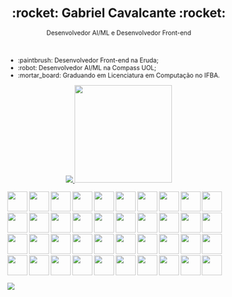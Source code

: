 <h1 align="center">:rocket: Gabriel Cavalcante :rocket:</h1>
<p align="center">Desenvolvedor AI/ML e Desenvolvedor Front-end</p>
<br>

<ul>
	<li>:paintbrush: Desenvolvedor Front-end na Eruda;</li>
	<li>:robot: Desenvolvedor AI/ML na Compass UOL;</li>
	<li>:mortar_board: Graduando em Licenciatura em Computação no IFBA.</li>
</ul>

<div align="center">
  <a href="https://github.com/zolppy">
  <img height="" src="https://github-readme-stats.vercel.app/api?username=zolppy&theme=neon&show_icons=true&show=reviews&include_all_commits=true&count_private=true" />
  <img height="220em" src="https://github-readme-stats.vercel.app/api/top-langs/?username=zolppy&layout=compact&langs_count=99&theme=neon"/>
</div>

<br>

<div style="display: inline-block">
  <img width="45px" src="https://cdn.jsdelivr.net/gh/devicons/devicon@latest/icons/html5/html5-original.svg" />
  <img width="45px" src="https://cdn.jsdelivr.net/gh/devicons/devicon@latest/icons/sass/sass-original.svg" />
  <img width="45px" src="https://cdn.jsdelivr.net/gh/devicons/devicon@latest/icons/css3/css3-original.svg" />
  <img width="45px" src="https://cdn.jsdelivr.net/gh/devicons/devicon@latest/icons/javascript/javascript-original.svg" />
  <img width="45px" src="https://cdn.jsdelivr.net/gh/devicons/devicon@latest/icons/typescript/typescript-original.svg" />
  <img width="45px" src="https://cdn.jsdelivr.net/gh/devicons/devicon@latest/icons/tailwindcss/tailwindcss-original.svg" />
  <img width="45px" src="https://cdn.jsdelivr.net/gh/devicons/devicon@latest/icons/react/react-original.svg" />
  <img width="45px" src="https://cdn.jsdelivr.net/gh/devicons/devicon@latest/icons/java/java-original.svg" />
  <img width="45px" src="https://cdn.jsdelivr.net/gh/devicons/devicon@latest/icons/c/c-original.svg" />
  <img width="45px" src="https://cdn.jsdelivr.net/gh/devicons/devicon@latest/icons/npm/npm-original-wordmark.svg" />
  <img width="45px" src="https://cdn.jsdelivr.net/gh/devicons/devicon@latest/icons/vscode/vscode-original.svg" />
  <img width="45px" src="https://cdn.jsdelivr.net/gh/devicons/devicon@latest/icons/bash/bash-original.svg" />
  <img width="45px" src="https://cdn.jsdelivr.net/gh/devicons/devicon@latest/icons/debian/debian-original.svg" />
  <img width="45px" src="https://cdn.jsdelivr.net/gh/devicons/devicon@latest/icons/eslint/eslint-original.svg" />
  <img width="45px" src="https://cdn.jsdelivr.net/gh/devicons/devicon@latest/icons/git/git-original.svg" />
  <img width="45px" src="https://cdn.jsdelivr.net/gh/devicons/devicon@latest/icons/github/github-original.svg" />
  <img width="45px" src="https://cdn.jsdelivr.net/gh/devicons/devicon@latest/icons/json/json-original.svg" />
  <img width="45px" src="https://cdn.jsdelivr.net/gh/devicons/devicon@latest/icons/linux/linux-original.svg" />
  <img width="45px" src="https://cdn.jsdelivr.net/gh/devicons/devicon@latest/icons/nextjs/nextjs-original.svg" />
  <img width="45px" src="https://cdn.jsdelivr.net/gh/devicons/devicon@latest/icons/nodejs/nodejs-original-wordmark.svg" />
  <img width="45px" src="https://cdn.jsdelivr.net/gh/devicons/devicon@latest/icons/postman/postman-original.svg" />
  <img width="45px" src="https://cdn.jsdelivr.net/gh/devicons/devicon@latest/icons/express/express-original-wordmark.svg" />
  <img width="45px" src="https://cdn.jsdelivr.net/gh/devicons/devicon@latest/icons/postgresql/postgresql-original-wordmark.svg" />
  <img width="45px" src="https://cdn.jsdelivr.net/gh/devicons/devicon@latest/icons/babel/babel-original.svg" />
  <img width="45px" src="https://cdn.jsdelivr.net/gh/devicons/devicon@latest/icons/chrome/chrome-original.svg" />
  <img width="45px" src="https://cdn.jsdelivr.net/gh/devicons/devicon@latest/icons/devicon/devicon-original.svg" />
  <img width="45px" src="https://cdn.jsdelivr.net/gh/devicons/devicon@latest/icons/docker/docker-original.svg" />
  <img width="45px" src="https://cdn.jsdelivr.net/gh/devicons/devicon@latest/icons/firefox/firefox-original.svg" />
  <img width="45px" src="https://cdn.jsdelivr.net/gh/devicons/devicon@latest/icons/linkedin/linkedin-original.svg" />
  <img width="45px" src="https://cdn.jsdelivr.net/gh/devicons/devicon@latest/icons/markdown/markdown-original.svg" />
  <img width="45px" src="https://cdn.jsdelivr.net/gh/devicons/devicon@latest/icons/nano/nano-original.svg" />
  <img width="45px" src="https://cdn.jsdelivr.net/gh/devicons/devicon@latest/icons/nodemon/nodemon-original.svg" />
  <img width="45px" src="https://cdn.jsdelivr.net/gh/devicons/devicon@latest/icons/postcss/postcss-original-wordmark.svg" />
  <img width="45px" src="https://cdn.jsdelivr.net/gh/devicons/devicon@latest/icons/python/python-original-wordmark.svg" />
  <img width="45px" src="https://cdn.jsdelivr.net/gh/devicons/devicon@latest/icons/reactrouter/reactrouter-original-wordmark.svg" />
  <img width="45px" src="https://cdn.jsdelivr.net/gh/devicons/devicon@latest/icons/sequelize/sequelize-original-wordmark.svg" />
  <img width="45px" src="https://cdn.jsdelivr.net/gh/devicons/devicon@latest/icons/terraform/terraform-original-wordmark.svg" />
  <img width="45px" src="https://cdn.jsdelivr.net/gh/devicons/devicon@latest/icons/ubuntu/ubuntu-original-wordmark.svg" />
  <img width="45px" src="https://cdn.jsdelivr.net/gh/devicons/devicon@latest/icons/v8/v8-original.svg" />
  <img width="45px" src="https://cdn.jsdelivr.net/gh/devicons/devicon@latest/icons/vite/vite-original-wordmark.svg" />
</div>

<br>

<span>[![](https://visitcount.itsvg.in/api?id=zolppy&icon=5&color=12)](https://visitcount.itsvg.in)</span>
